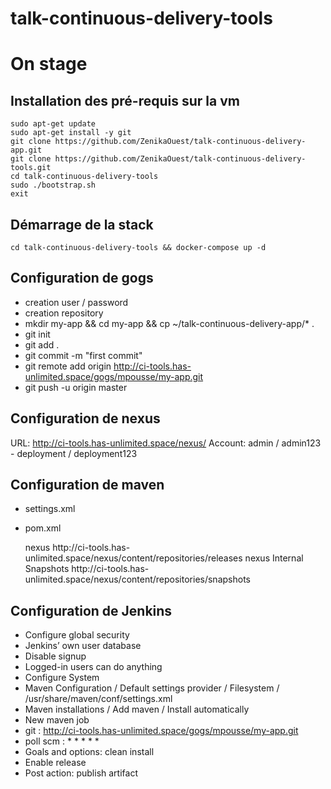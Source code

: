 # talk-continuous-delivery-tools
# On stage

## Installation des pré-requis sur la vm

    sudo apt-get update
    sudo apt-get install -y git
    git clone https://github.com/ZenikaOuest/talk-continuous-delivery-app.git
    git clone https://github.com/ZenikaOuest/talk-continuous-delivery-tools.git
    cd talk-continuous-delivery-tools
    sudo ./bootstrap.sh
    exit

## Démarrage de la stack

    cd talk-continuous-delivery-tools && docker-compose up -d

## Configuration de gogs

 + creation user  / password
 + creation repository
 + mkdir my-app && cd my-app && cp ~/talk-continuous-delivery-app/* .
 + git init
 + git add .
 + git commit -m "first commit"
 + git remote add origin http://ci-tools.has-unlimited.space/gogs/mpousse/my-app.git
 + git push -u origin master

## Configuration de nexus

URL: http://ci-tools.has-unlimited.space/nexus/
Account: admin / admin123 - deployment / deployment123

## Configuration de maven

 + settings.xml
 + pom.xml

   <distributionManagement>
        <repository>
            <id>nexus</id>
            <url>http://ci-tools.has-unlimited.space/nexus/content/repositories/releases</url>
        </repository>
        <snapshotRepository>
            <id>nexus</id>
            <name>Internal Snapshots</name>
            <url>http://ci-tools.has-unlimited.space/nexus/content/repositories/snapshots</url>
        </snapshotRepository>
    </distributionManagement>


## Configuration de Jenkins

 + Configure global security
 + Jenkins’ own user database
 + Disable signup
 + Logged-in users can do anything
 + Configure System
 + Maven Configuration / Default settings provider / Filesystem / /usr/share/maven/conf/settings.xml
 + Maven installations / Add maven / Install automatically
 + New maven job 
 + git : http://ci-tools.has-unlimited.space/gogs/mpousse/my-app.git
 + poll scm : * * * * *
 + Goals and options: clean install
 + Enable release
 + Post action: publish artifact

